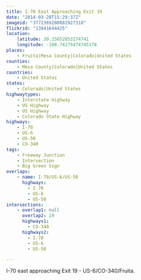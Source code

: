```yaml
---
title: I-70 East Approaching Exit 19
date: "2014-03-28T15:29:37Z"
imageid: "3772369200082927318"
flickrid: "13941644425"
location:
    latitude: 39.15652853274741
    longitude: -108.74275474745178
places:
    - Fruita|Mesa County|Colorado|United States
counties:
    - Mesa County|Colorado|United States
countries:
    - United States
states:
    - Colorado|United States
highwaytypes:
    - Interstate Highway
    - US Highway
    - US Highway
    - Colorado State Highway
highways:
    - I-70
    - US-6
    - US-50
    - CO-340
tags:
    - Freeway Junction
    - Intersection
    - Big Green Sign
overlaps:
    - name: I-70/US-6/US-50
      highways:
        - I-70
        - US-6
        - US-50
intersections:
    - overlap1: null
      overlap2: 19
      highways1:
        - CO-340
      highways2:
        - I-70
        - US-6
        - US-50

---
```

I-70 east approaching Exit 19 - US-6/CO-340/Fruita.
